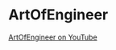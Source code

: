 # ArtOfEngineer
[ArtOfEngineer on YouTube](https://www.youtube.com/channel/UCTXLMW9262FBpcQTVNXQ8Aw)
